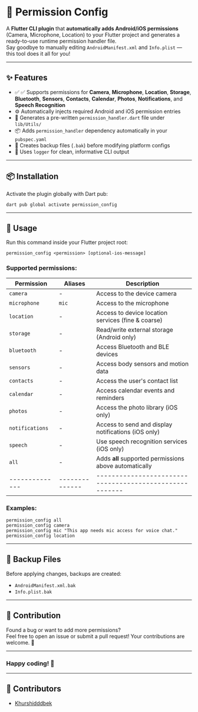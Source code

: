 # 🚀 Permission Config

A **Flutter CLI plugin** that **automatically adds Android/iOS permissions** (Camera, Microphone, Location) to your Flutter project and generates a ready-to-use runtime permission handler file.  
Say goodbye to manually editing `AndroidManifest.xml` and `Info.plist` — this tool does it all for you!

---

## ✨ Features

- ✅ ✅ Supports permissions for **Camera**, **Microphone**, **Location**, **Storage**, **Bluetooth**, **Sensors**, **Contacts**, **Calendar**, **Photos**, **Notifications**, and **Speech Recognition**
- ⚙️ Automatically injects required Android and iOS permission entries
- 📁 Generates a pre-written `permission_handler.dart` file under `lib/Utils/`
- 📦 Adds `permission_handler` dependency automatically in your `pubspec.yaml`
- 💾 Creates backup files (`.bak`) before modifying platform configs
- 📝 Uses `logger` for clean, informative CLI output

---

## 📦 Installation

Activate the plugin globally with Dart pub:

    dart pub global activate permission_config

---

## 🔧 Usage

Run this command inside your Flutter project root:

    permission_config <permission> [optional-ios-message]

### Supported permissions:

| Permission      | Aliases        | Description                                             |
| --------------- | -------------- | ------------------------------------------------------- |
| `camera`        | -              | Access to the device camera                             |
| `microphone`    | `mic`          | Access to the microphone                                |
| `location`      | -              | Access to device location services (fine & coarse)      |
| `storage`       | -              | Read/write external storage (Android only)              |
| `bluetooth`     | -              | Access Bluetooth and BLE devices                        |
| `sensors`       | -              | Access body sensors and motion data                     |
| `contacts`      | -              | Access the user's contact list                          |
| `calendar`      | -              | Access calendar events and reminders                    |
| `photos`        | -              | Access the photo library (iOS only)                     |
| `notifications` | -              | Access to send and display notifications (iOS only)     |
| `speech`        | -              | Use speech recognition services (iOS only)              |
| `all`           | -              | Adds **all** supported permissions above automatically  |
| --------------  | -------------- | ------------------------------------------------------- |

### Examples:

    permission_config all
    permission_config camera
    permission_config mic "This app needs mic access for voice chat."
    permission_config location

---

## 💾 Backup Files

Before applying changes, backups are created:

- `AndroidManifest.xml.bak`
- `Info.plist.bak`

---

## 🙌 Contribution

Found a bug or want to add more permissions?  
Feel free to open an issue or submit a pull request! Your contributions are welcome. 💙

---

### Happy coding! 🚀

---

## 👤 Contributors

- [Khurshidddbek](https://github.com/Khurshidddbek)
